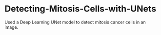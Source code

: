 # Detecting-Mitosis-Cells-with-UNets
Used a Deep Learning UNet model to detect mitosis cancer cells in an image.
